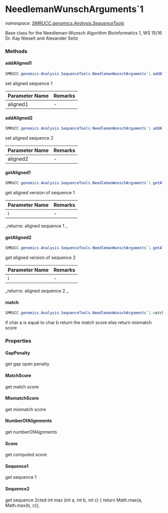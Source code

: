﻿# NeedlemanWunschArguments`1
_namespace: [SMRUCC.genomics.Analysis.SequenceTools](./index.md)_

Base class for the Needleman-Wunsch Algorithm
 Bioinformatics 1, WS 15/16
 Dr. Kay Nieselt and Alexander Seitz



### Methods

#### addAligned1
```csharp
SMRUCC.genomics.Analysis.SequenceTools.NeedlemanWunschArguments`1.addAligned1(`0[])
```
set aligned sequence 1

|Parameter Name|Remarks|
|--------------|-------|
|aligned1|-|


#### addAligned2
```csharp
SMRUCC.genomics.Analysis.SequenceTools.NeedlemanWunschArguments`1.addAligned2(`0[])
```
set aligned sequence 2

|Parameter Name|Remarks|
|--------------|-------|
|aligned2|-|


#### getAligned1
```csharp
SMRUCC.genomics.Analysis.SequenceTools.NeedlemanWunschArguments`1.getAligned1(System.Int32)
```
get aligned version of sequence 1

|Parameter Name|Remarks|
|--------------|-------|
|i|-|


_returns:   aligned sequence 1 _

#### getAligned2
```csharp
SMRUCC.genomics.Analysis.SequenceTools.NeedlemanWunschArguments`1.getAligned2(System.Int32)
```
get aligned version of sequence 2

|Parameter Name|Remarks|
|--------------|-------|
|i|-|


_returns:  aligned sequence 2 _

#### match
```csharp
SMRUCC.genomics.Analysis.SequenceTools.NeedlemanWunschArguments`1.match(`0,`0)
```
if char a is equal to char b
 return the match score
 else return mismatch score


### Properties

#### GapPenalty
get gap open penalty
#### MatchScore
get match score
#### MismatchScore
get mismatch score
#### NumberOfAlignments
get numberOfAlignments
#### Score
get computed score
#### Sequence1
get sequence 1
#### Sequence2
get sequence 2cted int max (int a, int b, int c) {
 return Math.max(a, Math.max(b, c));

